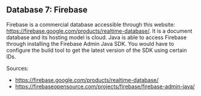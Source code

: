 ## Database 7: Firebase

Firebase is a commercial database accessible through this website: https://firebase.google.com/products/realtime-database/. It is a document database and its hosting model is cloud. Java is able to access Firebase through installing the Firebase Admin Java SDK. You would have to configure the build tool to get the latest version of the SDK using certain IDs.

Sources: 
* https://firebase.google.com/products/realtime-database/
* https://firebaseopensource.com/projects/firebase/firebase-admin-java/